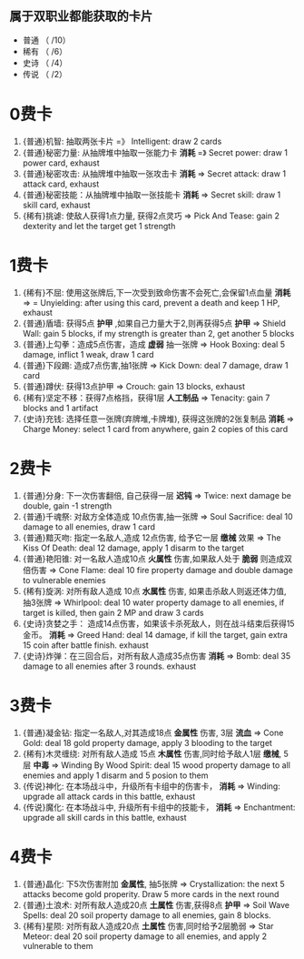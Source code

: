 ## 属于双职业都能获取的卡片


- 普通 （ /10）
- 稀有 （ /6）
- 史诗 （ /4）
- 传说 （ /2）

# 0费卡
1. {普通}机智: 抽取两张卡片 =》 Intelligent: draw 2 cards
1. {普通}秘密力量: 从抽牌堆中抽取一张能力卡 __消耗__ =》 Secret power: draw 1 power card, exhaust
1. {普通}秘密攻击: 从抽牌堆中抽取一张攻击卡 __消耗__ =>  Secret attack: draw 1 attack card, exhaust
1. {普通}秘密技能：从抽牌堆中抽取一张技能卡 __消耗__ =>   Secret skill: draw 1 skill card, exhaust
1. {稀有}挑谑: 使敌人获得1点力量, 获得2点灵巧 => Pick And Tease: gain 2 dexterity and let the target get 1 strength


# 1费卡
1. {稀有}不屈: 使用这张牌后,下一次受到致命伤害不会死亡,会保留1点血量 __消耗__ => = Unyielding: after using this card, prevent a death and keep 1 HP, exhaust
1. {普通}盾墙: 获得5点 __护甲__  ,如果自己力量大于2,则再获得5点 __护甲__ => Shield Wall: gain 5 blocks, if my strength is greater than 2, get another 5 blocks
1. {普通}上勾拳：造成5点伤害，造成 __虚弱__ 抽一张牌 => Hook Boxing: deal 5 damage, inflict 1 weak, draw 1 card
1. {普通}下段踢: 造成7点伤害,抽1张牌 => Kick Down: deal 7 damage, draw 1 card
1. {普通}蹲伏: 获得13点护甲 => Crouch: gain 13 blocks, exhaust
1. {稀有}坚定不移：获得7点格挡，获得1层 __人工制品__ => Tenacity: gain 7 blocks and 1 artifact
1. {史诗}充钱: 选择任意一张牌(弃牌堆,卡牌堆), 获得这张牌的2张复制品 __消耗__ => Charge Money: select 1 card from anywhere, gain 2 copies of this card


# 2费卡
1. {普通}分身: 下一次伤害翻倍, 自己获得一层 __迟钝__ => Twice: next damage be double, gain -1 strength
1. {普通}千魂祭: 对敌方全体造成 10点伤害,抽一张牌 => Soul Sacrifice: deal 10 damage to all enemies, draw 1 card
1. {普通}黯灭吻: 指定一名敌人,造成 12点伤害, 给予它一层 __缴械__ 效果 => The Kiss Of Death: deal 12 damage, apply 1 disarm to the target
1. {普通}艳阳锥: 对一名敌人造成10点 __火属性__ 伤害,如果敌人处于 __脆弱__ 则造成双倍伤害 => Cone Flame: deal 10 fire property damage and double damage to vulnerable enemies 
1. {稀有}旋涡: 对所有敌人造成 10点 __水属性__ 伤害, 如果击杀敌人则返还体力值, 抽3张牌 => Whirlpool: deal 10 water property damage to all enemies, if target is killed, then gain 2 MP and draw 3 cards
1. {史诗}贪婪之手： 造成14点伤害，如果该卡杀死敌人，则在战斗结束后获得15金币。 __消耗__ => Greed Hand: deal 14 damage, if kill the target, gain extra 15 coin after battle finish. exhaust
1. {史诗}炸弹：在三回合后，对所有敌人造成35点伤害 __消耗__ => Bomb: deal 35 damage to all enemies after 3 rounds. exhaust


# 3费卡
1. {普通}凝金钻: 指定一名敌人,对其造成18点 __金属性__ 伤害, 3层 __流血__ => Cone Gold: deal 18 gold property damage, apply 3 blooding to the target
1. {稀有}木灵缠绕: 对所有敌人造成 15点 __木属性__ 伤害,同时给予敌人1层 __缴械__, 5层 __中毒__  => Winding By Wood Spirit: deal 15 wood property damage to all enemies and apply 1 disarm and 5 posion to them
1. {传说}神化: 在本场战斗中，升级所有卡组中的伤害卡， __消耗__ => Winding: upgrade all attack cards in this battle, exhaust
1. {传说}魔化: 在本场战斗中, 升级所有卡组中的技能卡， __消耗__ => Enchantment: upgrade all skill cards in this battle, exhaust

# 4费卡
1. {普通}晶化: 下5次伤害附加 __金属性__, 抽5张牌 => Crystallization: the next 5 attacks become gold properity. Draw 5 more cards in the next round
1. {普通}土浪术: 对所有敌人造成20点 __土属性__ 伤害,获得8点 __护甲__ => Soil Wave Spells: deal 20 soil property damage to all enemies, gain 8 blocks.
1. {稀有}星陨: 对所有敌人造成20点 __土属性__ 伤害,同时给予2层脆弱 => Star Meteor: deal 20 soil property damage to all enemies, and apply 2 vulnerable to them
